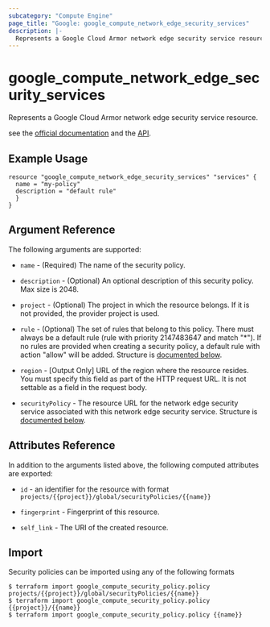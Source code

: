 ```yaml
---
subcategory: "Compute Engine"
page_title: "Google: google_compute_network_edge_security_services"
description: |-
  Represents a Google Cloud Armor network edge security service resource.
---
```


# google\_compute\_network\_edge\_security\_services

Represents a Google Cloud Armor network edge security service resource.

see the [official documentation](https://cloud.google.com/armor/docs/configure-security-policies)
and the [API](https://cloud.google.com/compute/docs/reference/rest/v1/networkEdgeSecurityServices).

## Example Usage

```hcl
resource "google_compute_network_edge_security_services" "services" {
  name = "my-policy"
  description = "default rule"
  }
}
```

## Argument Reference

The following arguments are supported:

* `name` - (Required) The name of the security policy.

* `description` - (Optional) An optional description of this security policy. Max size is 2048.

* `project` - (Optional) The project in which the resource belongs. If it
    is not provided, the provider project is used.

* `rule` - (Optional) The set of rules that belong to this policy. There must always be a default
    rule (rule with priority 2147483647 and match "\*"). If no rules are provided when creating a
    security policy, a default rule with action "allow" will be added. Structure is [documented below](#nested_rule).

* `region` - [Output Only] URL of the region where the resource resides. You must specify this field as part of the HTTP request URL. It is not settable as a field in the request body.

* `securityPolicy` - The resource URL for the network edge security service associated with this network edge security service. Structure is [documented below](#nested_rule).

## Attributes Reference

In addition to the arguments listed above, the following computed attributes are
exported:

* `id` - an identifier for the resource with format `projects/{{project}}/global/securityPolicies/{{name}}`

* `fingerprint` - Fingerprint of this resource.

* `self_link` - The URI of the created resource.

## Import

Security policies can be imported using any of the following formats

```
$ terraform import google_compute_security_policy.policy projects/{{project}}/global/securityPolicies/{{name}}
$ terraform import google_compute_security_policy.policy {{project}}/{{name}}
$ terraform import google_compute_security_policy.policy {{name}}
```